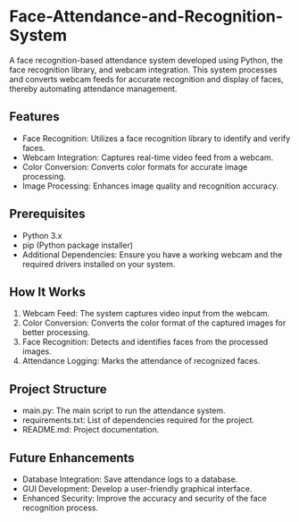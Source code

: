 # Face-Attendance-and-Recognition-System

A face recognition-based attendance system developed using Python, the face recognition library, and webcam integration. This system processes and converts webcam feeds for accurate recognition and display of faces, thereby automating attendance management.

## Features

- Face Recognition: Utilizes a face recognition library to identify and verify faces.
- Webcam Integration: Captures real-time video feed from a webcam.
- Color Conversion: Converts color formats for accurate image processing.
- Image Processing: Enhances image quality and recognition accuracy.

## Prerequisites

- Python 3.x
- pip (Python package installer)
- Additional Dependencies: Ensure you have a working webcam and the required drivers installed on your system.

## How It Works

1. Webcam Feed: The system captures video input from the webcam.
2. Color Conversion: Converts the color format of the captured images for better processing.
3. Face Recognition: Detects and identifies faces from the processed images.
4. Attendance Logging: Marks the attendance of recognized faces.

## Project Structure

 - main.py: The main script to run the attendance system.
- requirements.txt: List of dependencies required for the project.
- README.md: Project documentation.

## Future Enhancements

- Database Integration: Save attendance logs to a database.
- GUI Development: Develop a user-friendly graphical interface.
- Enhanced Security: Improve the accuracy and security of the face recognition process.
